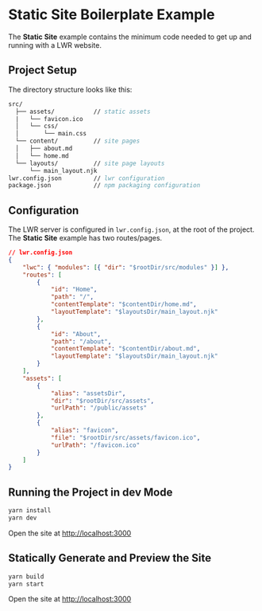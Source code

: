 # Static Site Boilerplate Example

The **Static Site** example contains the minimum code needed to get up and running with a LWR website.

## Project Setup

The directory structure looks like this:

```fs
src/
  ├── assets/           // static assets
  |   └── favicon.ico
  │   └── css/
  │       └── main.css
  └── content/          // site pages
  │   ├── about.md
  │   └── home.md
  └── layouts/          // site page layouts
      └── main_layout.njk
lwr.config.json         // lwr configuration
package.json            // npm packaging configuration
```

## Configuration

The LWR server is configured in `lwr.config.json`, at the root of the project. The **Static Site** example has two routes/pages.

```json
// lwr.config.json
{
    "lwc": { "modules": [{ "dir": "$rootDir/src/modules" }] },
    "routes": [
        {
            "id": "Home",
            "path": "/",
            "contentTemplate": "$contentDir/home.md",
            "layoutTemplate": "$layoutsDir/main_layout.njk"
        },
        {
            "id": "About",
            "path": "/about",
            "contentTemplate": "$contentDir/about.md",
            "layoutTemplate": "$layoutsDir/main_layout.njk"
        }
    ],
    "assets": [
        {
            "alias": "assetsDir",
            "dir": "$rootDir/src/assets",
            "urlPath": "/public/assets"
        },
        {
            "alias": "favicon",
            "file": "$rootDir/src/assets/favicon.ico",
            "urlPath": "/favicon.ico"
        }
    ]
}
```

## Running the Project in dev Mode

```bash
yarn install
yarn dev
```

Open the site at [http://localhost:3000](http://localhost:3000)

## Statically Generate and Preview the Site

```bash
yarn build
yarn start
```

Open the site at [http://localhost:3000](http://localhost:3000)
